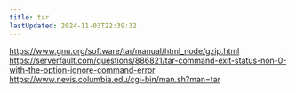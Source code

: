 ```yaml
---
title: tar
lastUpdated: 2024-11-03T22:39:32
---
```

<https://www.gnu.org/software/tar/manual/html_node/gzip.html>
<https://serverfault.com/questions/886821/tar-command-exit-status-non-0-with-the-option-ignore-command-error>
<https://www.nevis.columbia.edu/cgi-bin/man.sh?man=tar>
